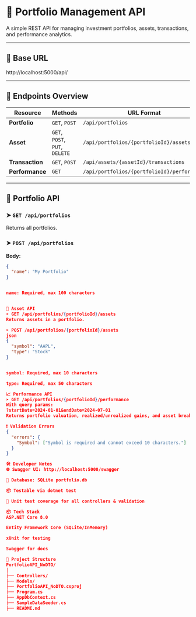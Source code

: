 # 📘 Portfolio Management API

A simple REST API for managing investment portfolios, assets, transactions, and performance analytics.

---

## 🔗 Base URL
http://localhost:5000/api/

---

## 📂 Endpoints Overview

| Resource     | Methods               | URL Format                                |
|--------------|------------------------|--------------------------------------------|
| **Portfolio**    | `GET`, `POST`        | `/api/portfolios`                         |
| **Asset**        | `GET`, `POST`, `PUT`, `DELETE` | `/api/portfolios/{portfolioId}/assets` |
| **Transaction**  | `GET`, `POST`        | `/api/assets/{assetId}/transactions`      |
| **Performance**  | `GET`                | `/api/portfolios/{portfolioId}/performance` |

---

## 📁 Portfolio API

### ➤ `GET /api/portfolios`

Returns all portfolios.

### ➤ `POST /api/portfolios`

**Body:**
```json
{
  "name": "My Portfolio"
}


name: Required, max 100 characters


📁 Asset API
➤ GET /api/portfolios/{portfolioId}/assets
Returns assets in a portfolio.

➤ POST /api/portfolios/{portfolioId}/assets
json
{
  "symbol": "AAPL",
  "type": "Stock"
}


symbol: Required, max 10 characters

type: Required, max 50 characters

📈 Performance API
➤ GET /api/portfolios/{portfolioId}/performance
With query params:
?startDate=2024-01-01&endDate=2024-07-01
Returns portfolio valuation, realized/unrealized gains, and asset breakdown.

❗ Validation Errors
{
  "errors": {
    "Symbol": ["Symbol is required and cannot exceed 10 characters."]
  }
}

🛠️ Developer Notes
🌐 Swagger UI: http://localhost:5000/swagger

💾 Database: SQLite portfolio.db

📦 Testable via dotnet test

🧪 Unit test coverage for all controllers & validation

📦 Tech Stack
ASP.NET Core 8.0

Entity Framework Core (SQLite/InMemory)

xUnit for testing

Swagger for docs

📁 Project Structure
PortfolioAPI_NoDTO/
│
├── Controllers/
├── Models/
├── PortfolioAPI_NoDTO.csproj
├── Program.cs
├── AppDbContext.cs
├── SampleDataSeeder.cs
├── README.md

